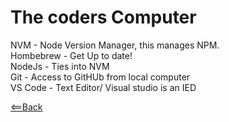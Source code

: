 # The coders Computer

NVM - Node Version Manager, this manages NPM.  
Hombebrew - Get Up to date!  
NodeJs - Ties into NVM  
Git - Access to GitHUb from local computer  
VS Code - Text Editor/ Visual studio is an IED  


[<==Back](README.md)
